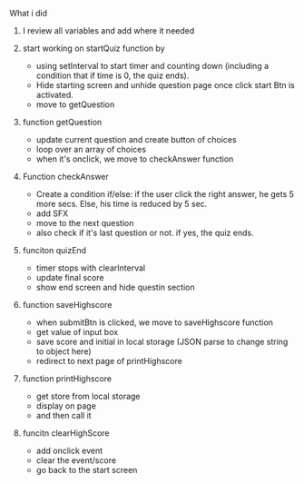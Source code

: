 What i did

1. I review all variables and add where it needed
2. start working on startQuiz function by 
    - using setInterval to start timer and counting down (including a condition that if time is 0, the quiz ends). 
    - Hide starting screen and unhide question page once click start Btn is activated.  
    - move to getQuestion 
3. function getQuestion 
    - update current question and create button of choices
    - loop over an array of choices
    - when it's onclick, we move to checkAnswer function
4. Function checkAnswer
    - Create a condition if/else: if the user click the right answer, he gets 5 more secs. Else, his time is reduced by 5 sec.
    - add SFX
    - move to the next question
    - also check if it's last question or not. if yes, the quiz ends.

5. funciton quizEnd
    - timer stops with clearInterval
    - update final score
    - show end screen and hide questin section

6. function saveHighscore
    - when submitBtn is clicked, we move to saveHighscore function
    - get value of input box
    - save score and initial in local storage (JSON parse to change string to object here)
    - redirect to next page of printHighscore

7. function printHighscore 
    - get store from local storage 
    - display on page
    - and then call it

8. funcitn clearHighScore
    - add onclick event
    - clear the event/score
    - go back to the start screen




